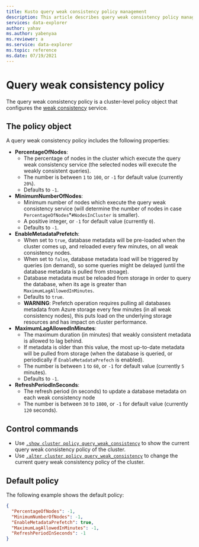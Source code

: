 ```yaml
---
title: Kusto query weak consistency policy management
description: This article describes query weak consistency policy management in Azure Data Explorer.
services: data-explorer
author: yahav
ms.author: yabenyaa
ms.reviewer: a
ms.service: data-explorer
ms.topic: reference
ms.date: 07/19/2021
---
```

# Query weak consistency policy

The query weak consistency policy is a cluster-level policy object that configures the [weak consistency](../concepts/queryconsistency.md) service.

## The policy object

A query weak consistency policy includes the following properties:
* **PercentageOfNodes**:
    * The percentage of nodes in the cluster which execute the query weak consistency service (the selected nodes will execute the weakly consistent queries).
    * The number is between `1` to `100`, or `-1` for default value (currently `20%`).
    * Defaults to `-1`.
* **MinimumNumberOfNodes**:
    * Minimum number of nodes which execute the query weak consistency service (will determine the number of nodes in case `PercentageOfNodes`*`#NodesInCluster` is smaller).
    * A positive integer, or `-1` for default value (currently `0`).
    * Defaults to `-1`.
* **EnableMetadataPrefetch**:
    * When set to `true`, database metadata will be pre-loaded when the cluster comes up, and reloaded every few minutes, on all weak consistency nodes.
    * When set to `false`, database metadata load will be triggered by queries (on demand), so some queries might be delayed (until the database metadata is pulled from stroage).
    * Database metadata must be reloaded from storage in order to query the database, when its age is greater than `MaximumLagAllowedInMinutes`.
    * Defaults to `true`.
    * **WARNING**: Prefetch operation requires pulling all databases metadata from Azure storage every few minutes (in all weak consistency nodes), this puts load on the underlying storage resources and has impact on cluster performance.
* **MaximumLagAllowedInMinutes**:
    * The maximum duration (in minutes) that weakly consistent metadata is allowed to lag behind. 
    * If metadata is older than this value, the most up-to-date metadata will be pulled from storage (when the database is queried, or periodically if `EnableMetadataPrefech` is enabled).
    * The number is between `1` to `60`, or `-1` for default value (currently `5` minutes).
    * Defaults to `-1`.
* **RefreshPeriodInSeconds**:
    * The refresh period (in seconds) to update a database metadata on each weak consistency node
    * The number is between `30` to `1800`, or `-1` for default value (currently `120` seconds).

## Control commands

* Use [`.show cluster policy query_weak_consistency`](./queryweakconsistency-policy.md#show-query-weak-consistency-policy) to show the current query weak consistency policy of the cluster.
* Use [`.alter cluster policy query_weak_consistency`](./queryweakconsistency-policy.md) to change the current query weak consistency policy of the cluster.

## Default policy

The following example shows the default policy:

```json
{
  "PercentageOfNodes": -1,
  "MinimumNumberOfNodes": -1,
  "EnableMetadataPrefetch": true,
  "MaximumLagAllowedInMinutes": -1,
  "RefreshPeriodInSeconds": -1
}
```
